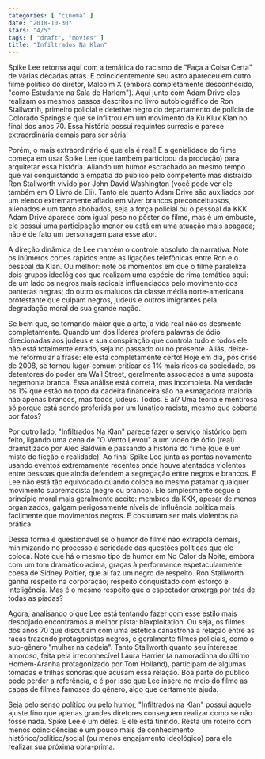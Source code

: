 ```yaml
---
categories: [ "cinema" ]
date: "2018-10-30"
stars: "4/5"
tags: [ "draft", "movies" ]
title: "Infiltrados Na Klan"
---
```

Spike Lee retorna aqui com a temática do racismo de "Faça a Coisa
Certa" de várias décadas atrás. E coincidentemente seu astro apareceu
em outro filme político do diretor, Malcolm X (embora completamente
desconhecido, "como Estudante na Sala de Harlem"). Aqui junto com Adam
Drive eles realizam os mesmos passos descritos no livro autobiográfico
de Ron Stallworth, primeiro policial e detetive negro do departamento
de polícia de Colorado Springs e que se infiltrou em um movimento da Ku
Klux Klan no final dos anos 70. Essa história possui requintes surreais
e parece extraordinária demais para ser séria.

Porém, o mais extraordinário é que ela é real! E a genialidade do
filme começa em usar Spike Lee (que também participou da produção)
para arquitetar essa história. Aliando um humor escrachado ao mesmo tempo
que vai conquistando a empatia do público pelo competente mas distraído
Ron Stallworth vivido por John David Washington (você pode ver ele
também em O Livro de Eli). Tanto ele quanto Adam Drive são auxiliados
por um elenco extremamente afiado em viver brancos preconceituosos,
alienados e um tanto abobados, seja a força policial ou o pessoal da
KKK. Adam Drive aparece com igual peso no pôster do filme, mas é um
embuste, ele possui uma participação menor ou está em uma atuação
mais apagada; não é de fato um personagem para esse ator.

A direção dinâmica de Lee mantém o controle absoluto da
narrativa. Note os inúmeros cortes rápidos entre as ligações
telefônicas entre Ron e o pessoal da Klan. Ou melhor: note os momentos
em que o filme paraleliza dois grupos ideológicos que realizam uma
espécie de rima temática aqui: de um lado os negros mais radicais
influenciados pelo movimento dos panteras negras; do outro os malucos
da classe média norte-americana protestante que culpam negros, judeus
e outros imigrantes pela degradação moral de sua grande nação.

Se bem que, se tornando maior que a arte, a vida real não os desmente
completamente. Quando um dos líderes profere palavras de ódio
direcionadas aos judeus e sua conspiração que controla tudo e todos ele
não está totalmente errado, seja no passado ou no presente. Aliás,
deixe-me reformular a frase: ele está completamente certo! Hoje em
dia, pós crise de 2008, se tornou lugar-comum criticar os 1% mais
ricos da sociedade, os detentores do poder em Wall Street, geralmente
associados a uma suposta hegemonia branca. Essa análise está correta,
mas incompleta. Na verdade os 1% que estão no topo da cadeira financeira
são na esmagadora maioria não apenas brancos, mas todos judeus. Todos. E
aí? Uma teoria é mentirosa só porque está sendo proferida por um
lunático racista, mesmo que coberta por fatos?

Por outro lado, "Infiltrados Na Klan" parece fazer o serviço histórico
bem feito, ligando uma cena de "O Vento Levou" a um vídeo de ódio
(real) dramatizado por Alec Baldwin e passando à história do filme
(que é um misto de ficção e realidade). Ao final Spike Lee junta
as pontas novamente usando eventos extremamente recentes onde houve
atentados violentos entre pessoas que ainda defendem a segregação
entre negros e brancos. E Lee não está tão equivocado quando coloca
no mesmo patamar qualquer movimento supremacista (negro ou branco). Ele
simplesmente segue o princípio moral mais geralmente aceito: membros
da KKK, apesar de menos organizados, galgam perigosamente níveis de
influência política mais facilmente que movimentos negros. E costumam
ser mais violentos na prática.

Dessa forma é questionável se o humor do filme não extrapola demais,
minimizando no processo a seriedade das questões políticas que ele
coloca. Note que há o mesmo tipo de humor em No Calor da Noite, embora
com um tom dramático acima, graças à performance espetacularmente
coesa de Sidney Poitier, que aí faz um negro de respeito. Ron Stallworth
ganha respeito na corporação; respeito conquistado com esforço e
inteligência. Mas é o mesmo respeito que o espectador enxerga por
trás de todas as piadas?

Agora, analisando o que Lee está tentando fazer com esse estilo mais
despojado encontramos a melhor pista: blaxploitation. Ou seja, os filmes
dos anos 70 que discutiam com uma estética canastrona a relação entre
as raças trazendo protagonistas negros, e geralmente filmes policiais,
como o sub-gênero "mulher na cadeia". Tanto Stallworth quanto seu
interesse amoroso, feita pela irreconhecível Laura Harrier (a namoradinha
do último Homem-Aranha protagonizado por Tom Holland), participam de
algumas tomadas e trilhas sonoras que acusam essa relação. Boa parte
do público pode perder a referência, e é por isso que Lee insere no
meio do filme as capas de filmes famosos do gênero, algo que certamente
ajuda.

Seja pelo senso político ou pelo humor, "Infiltrados na Klan" possui
aquele ajuste fino que apenas grandes diretores conseguem realizar como
se não fosse nada. Spike Lee é um deles. E ele está tinindo. Resta
um roteiro com menos coincidências e um pouco mais de conhecimento
histórico/político/social (ou menos engajamento ideológico) para ele
realizar sua próxima obra-prima.

